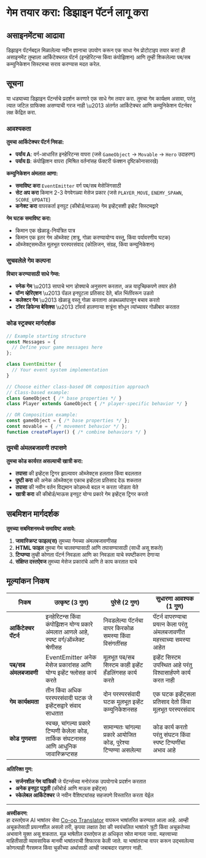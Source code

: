 <!--
CO_OP_TRANSLATOR_METADATA:
{
  "original_hash": "c8fc39a014d08247c082878122e2ba73",
  "translation_date": "2025-10-22T16:33:46+00:00",
  "source_file": "6-space-game/1-introduction/assignment.md",
  "language_code": "mr"
}
-->
# गेम तयार करा: डिझाइन पॅटर्न लागू करा

## असाइनमेंटचा आढावा

डिझाइन पॅटर्नबद्दल मिळालेल्या नवीन ज्ञानाचा उपयोग करून एक साधा गेम प्रोटोटाइप तयार करा! ही असाइनमेंट तुम्हाला आर्किटेक्चरल पॅटर्न (इनहेरिटन्स किंवा कंपोझिशन) आणि तुम्ही शिकलेल्या पब/सब कम्युनिकेशन सिस्टमचा सराव करण्यास मदत करेल.

## सूचना

या धड्याच्या डिझाइन पॅटर्न्सचे प्रदर्शन करणारे एक साधे गेम तयार करा. तुमचा गेम कार्यक्षम असावा, परंतु त्यात जटिल ग्राफिक्स असण्याची गरज नाही \u2013 अंतर्गत आर्किटेक्चर आणि कम्युनिकेशन पॅटर्नवर लक्ष केंद्रित करा.

### आवश्यकता

**तुमचा आर्किटेक्चर पॅटर्न निवडा:**
- **पर्याय A**: वर्ग-आधारित इनहेरिटन्स वापरा (जसे `GameObject` → `Movable` → `Hero` उदाहरण)
- **पर्याय B**: कंपोझिशन वापरा (मिश्रित वर्तनांसह फॅक्टरी फंक्शन दृष्टिकोनासारखे)

**कम्युनिकेशन अंमलात आणा:**
- **समाविष्ट करा** `EventEmitter` वर्ग पब/सब मेसेजिंगसाठी
- **सेट अप करा** किमान 2-3 वेगवेगळ्या मेसेज प्रकार (जसे `PLAYER_MOVE`, `ENEMY_SPAWN`, `SCORE_UPDATE`)
- **कनेक्ट करा** वापरकर्ता इनपुट (कीबोर्ड/माऊस) गेम इव्हेंट्सशी इव्हेंट सिस्टमद्वारे

**गेम घटक समाविष्ट करा:**
- किमान एक खेळाडू-नियंत्रित पात्र
- किमान एक इतर गेम ऑब्जेक्ट (शत्रू, गोळा करण्यायोग्य वस्तू, किंवा पर्यावरणीय घटक)
- ऑब्जेक्ट्समधील मूलभूत परस्परसंवाद (कोलिजन, संग्रह, किंवा कम्युनिकेशन)

### सुचवलेले गेम कल्पना

**विचार करण्यासाठी साधे गेम्स:**
- **स्नेक गेम** \u2013 सापाचे भाग डोक्याचे अनुसरण करतात, अन्न यादृच्छिकपणे तयार होते
- **पॉन्ग व्हेरिएशन** \u2013 पॅडल इनपुटला प्रतिसाद देते, बॉल भिंतींवरून उडतो
- **कलेक्टर गेम** \u2013 खेळाडू वस्तू गोळा करताना अडथळ्यांपासून बचाव करतो
- **टॉवर डिफेन्स बेसिक्स** \u2013 टॉवर्स हालणाऱ्या शत्रूंना शोधून त्यांच्यावर गोळीबार करतात

### कोड स्ट्रक्चर मार्गदर्शक

```javascript
// Example starting structure
const Messages = {
  // Define your game messages here
};

class EventEmitter {
  // Your event system implementation
}

// Choose either class-based OR composition approach
// Class-based example:
class GameObject { /* base properties */ }
class Player extends GameObject { /* player-specific behavior */ }

// OR Composition example:
const gameObject = { /* base properties */ };
const movable = { /* movement behavior */ };
function createPlayer() { /* combine behaviors */ }
```

### तुमची अंमलबजावणी तपासणे

**तुमचा कोड कार्यरत असल्याची खात्री करा:**
- **तपासा** की इव्हेंट्स ट्रिगर झाल्यावर ऑब्जेक्ट्स हलतात किंवा बदलतात
- **पुष्टी करा** की अनेक ऑब्जेक्ट्स एकाच इव्हेंटला प्रतिसाद देऊ शकतात
- **तपासा** की नवीन वर्तन विद्यमान कोडमध्ये बदल न करता जोडता येते
- **खात्री करा** की कीबोर्ड/माऊस इनपुट योग्य प्रकारे गेम इव्हेंट्स ट्रिगर करतो

## सबमिशन मार्गदर्शक

**तुमच्या सबमिशनमध्ये समाविष्ट असावे:**
1. **जावास्क्रिप्ट फाइल(स)** तुमच्या गेमच्या अंमलबजावणीसह
2. **HTML फाइल** तुमचा गेम चालवण्यासाठी आणि तपासण्यासाठी (साधी असू शकते)
3. **टिप्पण्या** तुम्ही कोणता पॅटर्न निवडला आणि का निवडला याचे स्पष्टीकरण देणाऱ्या
4. **संक्षिप्त दस्तऐवज** तुमच्या मेसेज प्रकारांचे आणि ते काय करतात याचे

## मूल्यांकन निकष

| निकष | उत्कृष्ट (3 गुण) | पुरेसे (2 गुण) | सुधारणा आवश्यक (1 गुण) |
|----------|---------------------|---------------------|------------------------------|
| **आर्किटेक्चर पॅटर्न** | इनहेरिटन्स किंवा कंपोझिशन योग्य प्रकारे अंमलात आणले आहे, स्पष्ट वर्ग/ऑब्जेक्ट श्रेणीसह | निवडलेल्या पॅटर्नचा वापर किरकोळ समस्या किंवा विसंगतींसह | पॅटर्न वापरण्याचा प्रयत्न केला परंतु अंमलबजावणीत महत्त्वाच्या समस्या आहेत |
| **पब/सब अंमलबजावणी** | EventEmitter अनेक मेसेज प्रकारांसह आणि योग्य इव्हेंट फ्लोसह कार्य करते | मूलभूत पब/सब सिस्टम काही इव्हेंट हँडलिंगसह कार्य करते | इव्हेंट सिस्टम उपस्थित आहे परंतु विश्वासार्हपणे कार्य करत नाही |
| **गेम कार्यक्षमता** | तीन किंवा अधिक परस्परसंवादी घटक जे इव्हेंट्सद्वारे संवाद साधतात | दोन परस्परसंवादी घटक मूलभूत इव्हेंट कम्युनिकेशनसह | एक घटक इव्हेंट्सला प्रतिसाद देतो किंवा मूलभूत परस्परसंवाद |
| **कोड गुणवत्ता** | स्वच्छ, चांगल्या प्रकारे टिप्पणी केलेला कोड, तार्किक संघटनासह आणि आधुनिक जावास्क्रिप्टसह | सामान्यतः चांगल्या प्रकारे आयोजित कोड, पुरेश्या टिप्पण्या असलेल्या | कोड कार्य करतो परंतु संघटन किंवा स्पष्ट टिप्पणींचा अभाव आहे |

**अतिरिक्त गुण:**
- **सर्जनशील गेम यांत्रिकी** जे पॅटर्न्सच्या मनोरंजक उपयोगाचे प्रदर्शन करतात
- **अनेक इनपुट पद्धती** (कीबोर्ड आणि माऊस इव्हेंट्स)
- **स्केलेबल आर्किटेक्चर** जे नवीन वैशिष्ट्यांसह सहजपणे विस्तारित करता येईल

---

**अस्वीकरण**:  
हा दस्तऐवज AI भाषांतर सेवा [Co-op Translator](https://github.com/Azure/co-op-translator) वापरून भाषांतरित करण्यात आला आहे. आम्ही अचूकतेसाठी प्रयत्नशील असलो तरी, कृपया लक्षात ठेवा की स्वयंचलित भाषांतरे त्रुटी किंवा अचूकतेच्या अभावाने युक्त असू शकतात. मूळ भाषेतील दस्तऐवज हा अधिकृत स्रोत मानला जावा. महत्त्वाच्या माहितीसाठी व्यावसायिक मानवी भाषांतराची शिफारस केली जाते. या भाषांतराचा वापर करून उद्भवलेल्या कोणत्याही गैरसमज किंवा चुकीच्या अर्थासाठी आम्ही जबाबदार राहणार नाही.